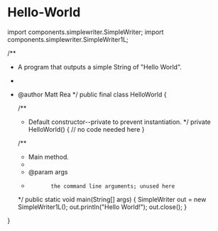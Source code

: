 Hello-World
===========
import components.simplewriter.SimpleWriter;
import components.simplewriter.SimpleWriter1L;

/**
 * A program that outputs a simple String of "Hello World".
 * 
 * @author Matt Rea
 */
public final class HelloWorld {

    /**
     * Default constructor--private to prevent instantiation.
     */
    private HelloWorld() {
        // no code needed here
    }

    /**
     * Main method.
     * 
     * @param args
     *            the command line arguments; unused here
     */
    public static void main(String[] args) {
        SimpleWriter out = new SimpleWriter1L();
        out.println("Hello World!");
        out.close();
    }

}
